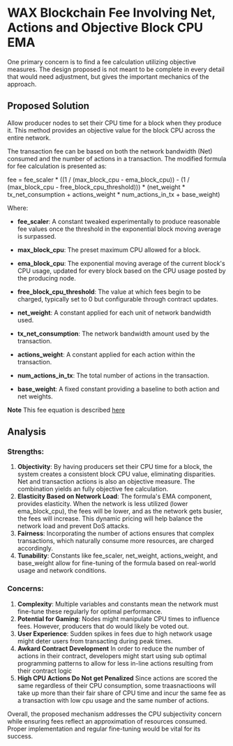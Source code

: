 # WAX Blockchain Fee Involving Net, Actions and Objective Block CPU EMA

One primary concern is to find a fee calculation utilizing objective measures.
The design proposed is not meant to be complete in every detail that would need adjustment, but gives the important mechanics of the approach.

## Proposed Solution

Allow producer nodes to set their CPU time for a block when they produce it. This method provides an objective value for the block CPU across the entire network.

The transaction fee can be based on both the network bandwidth (Net) consumed and the number of actions in a transaction. The modified formula for fee calculation is presented as:

fee = fee_scaler * ((1 / (max_block_cpu - ema_block_cpu)) - (1 / (max_block_cpu - free_block_cpu_threshold))) * (net_weight * tx_net_consumption + actions_weight * num_actions_in_tx + base_weight)

Where:
- **fee_scaler**: A constant tweaked experimentally to produce reasonable fee values once the threshold in the exponential block moving average is surpassed.

- **max_block_cpu**: The preset maximum CPU allowed for a block.

- **ema_block_cpu**: The exponential moving average of the current block's CPU usage, updated for every block based on the CPU usage posted by the producing node.

- **free_block_cpu_threshold**: The value at which fees begin to be charged, typically set to 0 but configurable through contract updates.

- **net_weight**: A constant applied for each unit of network bandwidth used.

- **tx_net_consumption**: The network bandwidth amount used by the transaction.

- **actions_weight**: A constant applied for each action within the transaction.

- **num_actions_in_tx**: The total number of actions in the transaction.

- **base_weight**: A fixed constant providing a baseline to both action and net weights.

**Note** This fee equation is described [here](https://raw.githack.com/worldwide-asset-exchange/wax-blockchain/proposals/general-fee-formula.md)

## Analysis

### Strengths:

1. **Objectivity**: By having producers set their CPU time for a block, the system creates a consistent block CPU value, eliminating disparities. Net and transaction actions is also an objective measure. The combination yields an fully objective fee calculation.
2. **Elasticity Based on Network Load**: The formula's EMA component, provides elasticity. When the network is less utilized (lower ema_block_cpu), the fees will be lower, and as the network gets busier, the fees will increase. This dynamic pricing will help balance the network load and prevent DoS attacks.
3. **Fairness**: Incorporating the number of actions ensures that complex transactions, which naturally consume more resources, are charged accordingly.
5. **Tunability**: Constants like fee_scaler, net_weight, actions_weight, and base_weight allow for fine-tuning of the formula based on real-world usage and network conditions.

### Concerns:

1. **Complexity**: Multiple variables and constants mean the network must fine-tune these regularly for optimal performance.
2. **Potential for Gaming**: Nodes might manipulate CPU times to influence fees. However, producers that do would likely be voted out.
3. **User Experience**: Sudden spikes in fees due to high network usage might deter users from transacting during peak times.
4. **Awkard Contract Development** In order to reduce the number of actions in their contract, developers might start using sub optimal programming patterns to allow for less in-line actions resulting from their contract logic
5. **High CPU Actions Do Not get Penalized** Since actions are scored the same regardless of their CPU consumption, some traasnactioons will take up more than their fair share of CPU time and incur the same fee as a transaction with low cpu usage and the same number of actions.

Overall, the proposed mechanism addresses the CPU subjectivity concern while ensuring fees reflect an approximation of resources consumed. Proper implementation and regular fine-tuning would be vital for its success.

